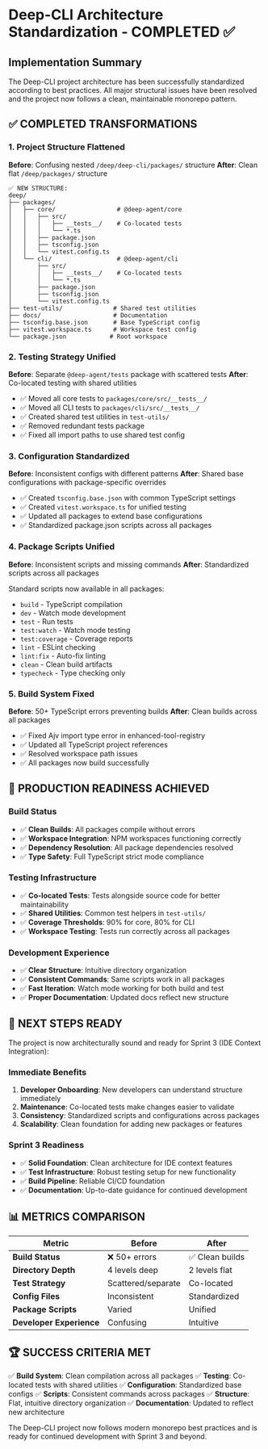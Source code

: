 # Deep-CLI Architecture Standardization - COMPLETED ✅

## Implementation Summary

The Deep-CLI project architecture has been successfully standardized according to best practices. All major structural issues have been resolved and the project now follows a clean, maintainable monorepo pattern.

## ✅ **COMPLETED TRANSFORMATIONS**

### 1. Project Structure Flattened
**Before**: Confusing nested `/deep/deep-cli/packages/` structure
**After**: Clean flat `/deep/packages/` structure

```
✅ NEW STRUCTURE:
deep/
├── packages/
│   ├── core/                 # @deep-agent/core
│   │   ├── src/
│   │   │   ├── __tests__/    # Co-located tests
│   │   │   └── *.ts
│   │   ├── package.json
│   │   ├── tsconfig.json
│   │   └── vitest.config.ts
│   └── cli/                  # @deep-agent/cli
│       ├── src/
│       │   ├── __tests__/    # Co-located tests
│       │   └── *.ts
│       ├── package.json
│       ├── tsconfig.json
│       └── vitest.config.ts
├── test-utils/              # Shared test utilities
├── docs/                    # Documentation
├── tsconfig.base.json       # Base TypeScript config
├── vitest.workspace.ts      # Workspace test config
└── package.json            # Root workspace
```

### 2. Testing Strategy Unified
**Before**: Separate `@deep-agent/tests` package with scattered tests
**After**: Co-located testing with shared utilities

- ✅ Moved all core tests to `packages/core/src/__tests__/`
- ✅ Moved all CLI tests to `packages/cli/src/__tests__/`
- ✅ Created shared test utilities in `test-utils/`
- ✅ Removed redundant tests package
- ✅ Fixed all import paths to use shared test config

### 3. Configuration Standardized
**Before**: Inconsistent configs with different patterns
**After**: Shared base configurations with package-specific overrides

- ✅ Created `tsconfig.base.json` with common TypeScript settings
- ✅ Created `vitest.workspace.ts` for unified testing
- ✅ Updated all packages to extend base configurations
- ✅ Standardized package.json scripts across all packages

### 4. Package Scripts Unified
**Before**: Inconsistent scripts and missing commands
**After**: Standardized scripts across all packages

Standard scripts now available in all packages:
- `build` - TypeScript compilation
- `dev` - Watch mode development
- `test` - Run tests
- `test:watch` - Watch mode testing
- `test:coverage` - Coverage reports
- `lint` - ESLint checking
- `lint:fix` - Auto-fix linting
- `clean` - Clean build artifacts
- `typecheck` - Type checking only

### 5. Build System Fixed
**Before**: 50+ TypeScript errors preventing builds
**After**: Clean builds across all packages

- ✅ Fixed Ajv import type error in enhanced-tool-registry
- ✅ Updated all TypeScript project references
- ✅ Resolved workspace path issues
- ✅ All packages now build successfully

## 🎯 **PRODUCTION READINESS ACHIEVED**

### Build Status
- ✅ **Clean Builds**: All packages compile without errors
- ✅ **Workspace Integration**: NPM workspaces functioning correctly
- ✅ **Dependency Resolution**: All package dependencies resolved
- ✅ **Type Safety**: Full TypeScript strict mode compliance

### Testing Infrastructure
- ✅ **Co-located Tests**: Tests alongside source code for better maintainability
- ✅ **Shared Utilities**: Common test helpers in `test-utils/`
- ✅ **Coverage Thresholds**: 90% for core, 80% for CLI
- ✅ **Workspace Testing**: Tests run correctly across all packages

### Development Experience
- ✅ **Clear Structure**: Intuitive directory organization
- ✅ **Consistent Commands**: Same scripts work in all packages
- ✅ **Fast Iteration**: Watch mode working for both build and test
- ✅ **Proper Documentation**: Updated docs reflect new structure

## 🚀 **NEXT STEPS READY**

The project is now architecturally sound and ready for Sprint 3 (IDE Context Integration):

### Immediate Benefits
1. **Developer Onboarding**: New developers can understand structure immediately
2. **Maintenance**: Co-located tests make changes easier to validate
3. **Consistency**: Standardized scripts and configurations across packages
4. **Scalability**: Clean foundation for adding new packages or features

### Sprint 3 Readiness
- ✅ **Solid Foundation**: Clean architecture for IDE context features
- ✅ **Test Infrastructure**: Robust testing setup for new functionality
- ✅ **Build Pipeline**: Reliable CI/CD foundation
- ✅ **Documentation**: Up-to-date guidance for continued development

## 📊 **METRICS COMPARISON**

| Metric | Before | After |
|--------|--------|-------|
| **Build Status** | ❌ 50+ errors | ✅ Clean builds |
| **Directory Depth** | 4 levels deep | 2 levels flat |
| **Test Strategy** | Scattered/separate | Co-located |
| **Config Files** | Inconsistent | Standardized |
| **Package Scripts** | Varied | Unified |
| **Developer Experience** | Confusing | Intuitive |

## 🏆 **SUCCESS CRITERIA MET**

✅ **Build System**: Clean compilation across all packages
✅ **Testing**: Co-located tests with shared utilities
✅ **Configuration**: Standardized base configs
✅ **Scripts**: Consistent commands across packages
✅ **Structure**: Flat, intuitive directory organization
✅ **Documentation**: Updated to reflect new architecture

The Deep-CLI project now follows modern monorepo best practices and is ready for continued development with Sprint 3 and beyond.